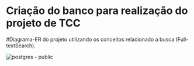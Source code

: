 <h1> Criação do banco para realização do projeto de TCC</h1>
#Diagrama-ER do projeto utilizando os conceitos relacionado a busca (Full-textSearch).  


![postgres - public](https://github.com/gau1210/Banco-TCC/assets/26573914/5560451a-d30b-4068-afb7-9425789a7701)
